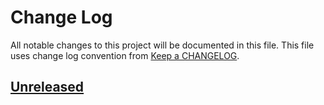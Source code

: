 # Change Log
All notable changes to this project will be documented in this file.
This file uses change log convention from [Keep a CHANGELOG](http://keepachangelog.com).

## [Unreleased][unreleased]


[unreleased]: https://github.com/hadenlabs/ansible-role-superslacker/compare/0.0.3...HEAD
[0.0.3]: https://github.com/hadenlabs/ansible-role-superslacker/compare/0.0.2...0.0.3
[0.0.2]: https://github.com/hadenlabs/ansible-role-superslacker/compare/0.0.1...0.0.2
[0.0.1]: https://github.com/hadenlabs/ansible-role-superslacker/compare/0.0.0...0.0.1

[CHANGELOG.md]: CHANGELOG.md
[CONTRIBUTING.md]: CONTRIBUTING.md
[LICENCE.md]: LICENCE.md
[README.md]: README.md
